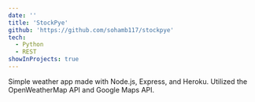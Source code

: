 ```yaml
---
date: ''
title: 'StockPye'
github: 'https://github.com/sohamb117/stockpye'
tech:
  - Python
  - REST
showInProjects: true
---
```


Simple weather app made with Node.js, Express, and Heroku. Utilized the OpenWeatherMap API and Google Maps API.
